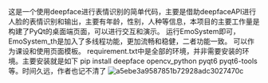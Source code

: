 这是一个使用deepface进行表情识别的简单代码，主要是借助deepfaceAPI进行人脸的表情识别和输出，主要有年龄，性别，人种等信息，本项目的主要工作量是构建了PyQt的桌面端页面，可以进行交互和演示。
运行EmoSystem即可，EmoSystem_th是加入了多线程功能，更加流畅和稳健，二者功能一致。
可以作为课设和使用页面模板。
requirement.txt中是全部的环境，并非需要安装的环境。主要安装就是如下
pip install deepface opencv_python pyqt6 pyqt6-tools等。时间久远，作者也记不清了
![a5ebe3a9587851b72928adc3027470c](https://github.com/user-attachments/assets/98986931-f1d1-4b3f-81f8-5769b84204d0)
